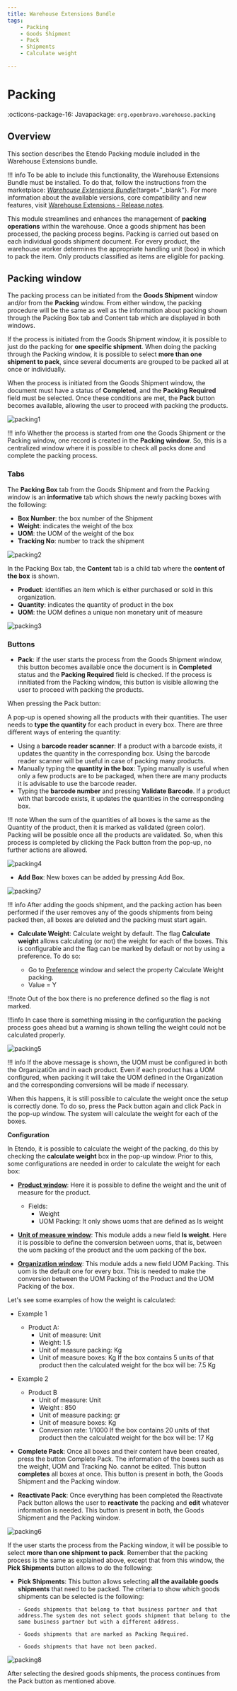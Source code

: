 ```yaml
---
title: Warehouse Extensions Bundle
tags: 
    - Packing
    - Goods Shipment
    - Pack
    - Shipments
    - Calculate weight

---
```


# Packing


:octicons-package-16: Javapackage: `org.openbravo.warehouse.packing`

## Overview

This section describes the Etendo Packing module included in the Warehouse Extensions bundle.

!!! info
    To be able to include this functionality, the Warehouse Extensions Bundle must be installed. To do that, follow the instructions from the marketplace: [_Warehouse Extensions Bundle_](https://marketplace.etendo.cloud/?#/product-details?module=BAE67A5B5BC4496D9B1CA002BBCDC80E){target="_blank"}.  For more information about the available versions, core compatibility and new features, visit [Warehouse Extensions - Release notes](../../../../../whats-new/release-notes/etendo-classic/bundles/warehouse-extensions/release-notes.md).

This module streamlines and enhances the management of **packing operations** within the warehouse. Once a goods shipment has been processed, the packing process begins. Packing is carried out based on each individual goods shipment document. For every product, the warehouse worker determines the appropriate handling unit (box) in which to pack the item. Only products classified as items are eligible for packing.

## Packing window

The packing process can be initiated from the **Goods Shipment** window and/or from the **Packing** window. From either window, the packing procedure will be the same as well as the information about packing shown through the Packing Box tab and Content tab which are displayed in both windows.

If the process is initiated from the Goods Shipment window, it is possible to just do the packing for **one specific shipment**. When doing the packing through the Packing window, it is possible to select **more than one shipment to pack**, since several documents are grouped to be packed all at once or individually. 

When the process is initiated from the Goods Shipment window, the document must have a status of **Completed**, and the **Packing Required** field must be selected. Once these conditions are met, the **Pack** button becomes available, allowing the user to proceed with packing the products.

![packing1](../../../../../assets/user-guide/etendo-classic/optional-features/bundles/warehouse-extensions/packing1.png)

!!! info
    Whether the process is started from one the Goods Shipment or the Packing window, one record is created in the **Packing window**. So, this is a centralized window where it is possible to check all packs done and complete the packing process. 


### Tabs

The **Packing Box** tab from the Goods Shipment and from the Packing window is an **informative** tab which shows the newly packing boxes with the following:

- **Box Number**: the box number of the Shipment
- **Weight**: indicates the weight of the box
- **UOM**: the UOM of the weight of the box
- **Tracking No**: number to track the shipment

![packing2](../../../../../assets/user-guide/etendo-classic/optional-features/bundles/warehouse-extensions/packing2.png)


In the Packing Box tab, the **Content** tab is a child tab where the **content of the box** is shown.

- **Product**: identifies an item which is either purchased or sold in this organization.
- **Quantity**: indicates the quantity of product in the box
- **UOM**: the UOM defines a unique non monetary unit of measure

![packing3](../../../../../assets/user-guide/etendo-classic/optional-features/bundles/warehouse-extensions/packing3.png)

### Buttons

- **Pack**: if the user starts the process from the Goods Shipment window, this button becomes available once the document is in **Completed** status and the **Packing Required** field is checked. If the process is innitiated from the Packing window, this button is visible allowing the user to proceed with packing the products.

When pressing the Pack button:

A pop-up is opened showing all the products with their quantities. The user needs to **type the quantity** for each product in every box. There are three different ways of entering the quantity:

- Using a **barcode reader scanner**: If a product with a barcode exists, it updates the quantity in the corresponding box. Using the barcode reader scanner will be useful in case of packing many products. 
- Manually typing the **quantity in the box**: Typing manually is useful when only a few products are to be packaged, when there are many products it is advisable to use the barcode reader. 
- Typing the **barcode number** and pressing **Validate Barcode**. If a product with that barcode exists, it updates the quantities in the corresponding box.


!!! note
    When the sum of the quantities of all boxes is the same as the Quantity of the product, then it is marked as validated (green color). Packing will be possible once all the products are validated. So, when this process is completed by clicking the Pack button from the pop-up, no further actions are allowed.

![packing4](../../../../../assets/user-guide/etendo-classic/optional-features/bundles/warehouse-extensions/packing4.png)

- **Add Box**: New boxes can be added by pressing Add Box.


![packing7](../../../../../assets/user-guide/etendo-classic/optional-features/bundles/warehouse-extensions/packing7.png)

!!! info
    After adding the goods shipment, and the packing action has been performed if the user removes any of the goods shipments from being packed then, all boxes are deleted and the packing must start again. 


- **Calculate Weight**: Calculate weight by default. The flag **Calculate weight** allows calculating (or not) the weight for each of the boxes. This is configurable and the flag can be marked by default or not by using a preference. To do so:

    - Go to [Preference](../../../basic-features/general-setup/application.md#preference) window and select the property Calculate Weight packing. 
    - Value = Y

!!!note
    Out of the box there is no preference defined so the flag is not marked. 

!!!info
    In case there is something missing in the configuration the packing process goes ahead but a warning is shown telling the weight could not be calculated properly. 

![packing5](../../../../../assets/user-guide/etendo-classic/optional-features/bundles/warehouse-extensions/packing5.png)

!!! info
    If the above message is shown, the UOM must be configured in both the OrganizatiOn and in each product. Even if each product has a UOM configured, when packing it will take the UOM defined in the Organization and the corresponding conversions will be made if necessary.


When this happens, it is still possible to calculate the weight once the setup is correctly done. To do so, press the Pack button again and click Pack in the pop-up window. The system will calculate the weight for each of the boxes. 

**Configuration**

In Etendo, it is possible to calculate the weight of the packing, do this by checking the **calculate weight** box in the pop-up window. Prior to this, some configurations are needed in order to calculate the weight for each box:

- [**Product window**](../../../basic-features/master-data-management/master-data.md#product): Here it is possible to define the weight and the unit of measure for the product. 
    - Fields:
        - Weight
        - UOM Packing: It only shows uoms that are defined as Is weight

- [**Unit of measure window**](../../../basic-features/master-data-management/product-setup.md#unit-of-measure): This module adds a new field **Is weight**. Here it is possible to define the conversion between uoms, that is, between the uom packing of the product and the uom packing of the box.

- [**Organization window**](../../../basic-features/general-setup/enterprise-model.md#organization): This module adds a new field UOM Packing. This uom is the default one for every box. This is needed to make the conversion between the UOM Packing of the Product and the UOM Packing of the box. 

Let's see some examples of how the weight is calculated:

- Example 1
    - Product A:
        - Unit of measure: Unit
        - Weight: 1.5
        - Unit of measure packing: Kg
        - Unit of measure boxes: Kg
If the box contains 5 units of that product then the calculated weight for the box will be: 7.5 Kg

- Example 2
    - Product B
        - Unit of measure: Unit
        - Weight : 850
        - Unit of measure packing: gr
        - Unit of measure boxes: Kg
        - Conversion rate: 1/1000
If the box contains 20 units of that product then the calculated weight for the box will be: 17 Kg

- **Complete Pack**: Once all boxes and their content have been created, press the button Complete Pack. The information of the boxes such as the weight, UOM and Tracking No. cannot be edited. This button **completes** all boxes at once. This button is present in both, the Goods Shipment and the Packing window. 

- **Reactivate Pack**: Once everything has been completed the Reactivate Pack button allows the user to **reactivate** the packing and **edit** whatever information is needed. This button is present in both, the Goods Shipment and the Packing window. 

![packing6](../../../../../assets/user-guide/etendo-classic/optional-features/bundles/warehouse-extensions/packing6.png)

If the user starts the process from the Packing window, it will be possible to select **more than one shipment to pack**. Remember that the packing process is the same as explained above, except that from this window, the **Pick Shipments** button allows to do the following: 

- **Pick Shipments**: This button  allows selecting **all the available goods shipments** that need to be packed. The criteria to show which goods shipments can be selected is the following:

      - Goods shipments that belong to that business partner and that address.The system des not select goods shipment that belong to the same business partner but with a different address. 

      - Goods shipments that are marked as Packing Required.

      - Goods shipments that have not been packed.

![packing8](../../../../../assets/user-guide/etendo-classic/optional-features/bundles/warehouse-extensions/packing8.png)

After selecting the desired goods shipments, the process continues from the Pack button as mentioned above.

